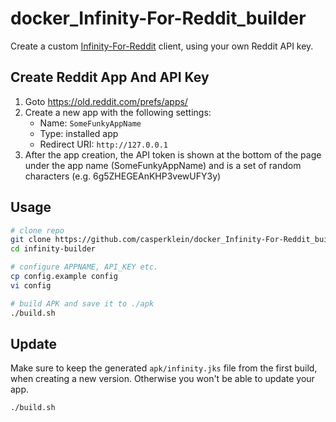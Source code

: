# docker_Infinity-For-Reddit_builder

Create a custom [Infinity-For-Reddit](https://github.com/Docile-Alligator/Infinity-For-Reddit) client, using your own Reddit API key.

## Create Reddit App And API Key

1. Goto <https://old.reddit.com/prefs/apps/>
2. Create a new app with the following settings:
   * Name: `SomeFunkyAppName`
   * Type: installed app
   * Redirect URI: `http://127.0.0.1`
3. After the app creation, the API token is shown at the bottom of the page under the app name (SomeFunkyAppName) and is a set of random characters (e.g. 6g5ZHEGEAnKHP3vewUFY3y)

## Usage

```bash
# clone repo
git clone https://github.com/casperklein/docker_Infinity-For-Reddit_builder infinity-builder
cd infinity-builder

# configure APPNAME, API_KEY etc.
cp config.example config
vi config

# build APK and save it to ./apk
./build.sh
```

## Update

Make sure to keep the generated `apk/infinity.jks` file from the first build, when creating a new version. Otherwise you won't be able to update your app.

```bash
./build.sh
```
